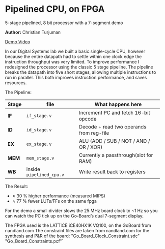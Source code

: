 # Pipelined CPU, on FPGA
 5-stage pipelined, 8 bit processor with a 7-segment demo  

**Author:** Christian Turjuman  

[Demo&nbsp;Video](https://youtu.be/xghnF1um8oY?si=XUX2Hru_jjpQjxhC)
 

In our Digital Systems lab we built a basic single-cycle CPU, however because the entire datapath had to settle within one clock edge the instruction throughput was very limited. To improve performance I redesigned the processor using the classic 5 stage pipeline. The pipeline breaks the datapath into five short stages, allowing multiple instructions to run in parallel. This both improves instruction performance, and saves resources. 

The Pipeline:

| Stage | file      | What happens here                     |
|-------|---------------|---------------------------------------|
| **IF**  | `if_stage.v`  | Increment PC and fetch 16-bit opcode |
| **ID**  | `id_stage.v`  | Decode + read two operands from reg-file |
| **EX**  | `ex_stage.v`  | ALU (ADD / SUB / NOT / AND / OR / XOR) |
| **MEM** | `mem_stage.v` | Currently a passthrough(slot for RAM) |
| **WB**  | inside `pipelined_cpu.v` | Write result back to registers |

The Result:
* ≈ 30 % higher performance (measured MIPS)  
* ≈ 77 % fewer LUTs/FFs on the same fpga

For the demo a small divider slows the 25 MHz board clock to ~1 Hz so you can watch the PC tick up on the Go-Board’s dual 7-segment display.


The FPGA used is the LATTICE iCE40HX1K VQ100, on the GoBoard from nandland.com 
The constraint files are taken from nandland.com for the synthesis and P&R of the board:
"Go_Board_Clock_Constraint.sdc" 
"Go_Board_Constraints.pcf"`
